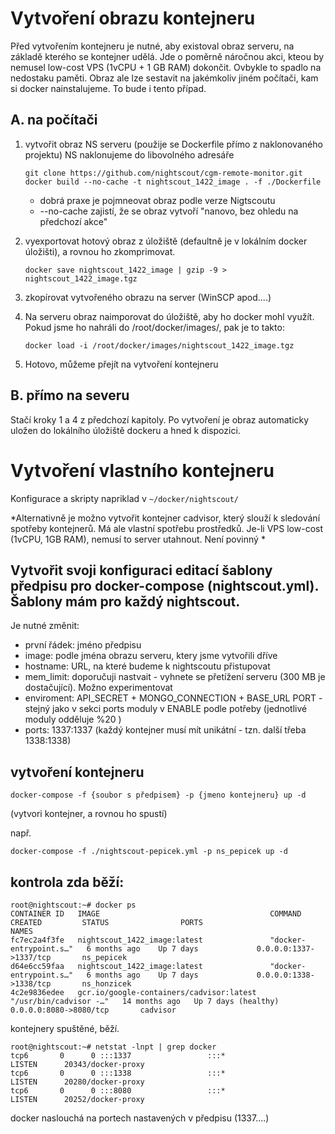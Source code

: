 # Vytvoření obrazu kontejneru
Před vytvořením kontejneru je nutné, aby existoval obraz serveru, na základě kterého se kontejner udělá. Jde o poměrně 
náročnou akci, kteou by nemusel low-cost VPS (1vCPU + 1 GB RAM) dokončit. Ovbykle to spadlo na nedostaku paměti. Obraz
ale lze sestavit na jakémkoliv jiném počítači, kam si docker nainstalujeme. To bude i tento případ.

## A. na počítači

1. vytvořit obraz NS serveru (použije se Dockerfile přímo z naklonovaného projektu)
   NS naklonujeme do libovolného adresáře 
   ```
   git clone https://github.com/nightscout/cgm-remote-monitor.git
   docker build --no-cache -t nightscout_1422_image . -f ./Dockerfile
   ```
   * dobrá praxe je pojmneovat obraz podle verze Nigtscoutu
   * --no-cache zajistí, že se obraz vytvoří "nanovo, bez ohledu na předchozí akce"

2. vyexportovat hotový obraz z úložiště (defaultně je v lokálním docker úložišti), a rovnou ho zkomprimovat. 
   ```
   docker save nightscout_1422_image | gzip -9 >  nightscout_1422_image.tgz
   ```

3. zkopírovat vytvořeného obrazu na server (WinSCP apod....)

4. Na serveru obraz naimporovat do úložiště, aby ho docker mohl využít. Pokud jsme ho nahráli do /root/docker/images/, pak je to takto:
   ```
   docker load -i /root/docker/images/nightscout_1422_image.tgz
   ```

5. Hotovo, můžeme přejít na vytvoření kontejneru

## B. přímo na severu

Stačí kroky 1 a 4 z předchozí kapitoly. Po vytvoření je obraz automaticky uložen do lokálního úložiště dockeru a hned k dispozici.

# Vytvoření vlastního kontejneru

Konfigurace a skripty napriklad v ``~/docker/nightscout/``

*Alternativně je možno vytvořit kontejner cadvisor, který slouží k sledování spotřeby kontejnerů. Má ale vlastní spotřebu
   prostředků. Je-li VPS low-cost (1vCPU, 1GB RAM), nemusí to server utahnout. Není povinný *

## Vytvořit svoji konfiguraci editací šablony předpisu pro docker-compose (nightscout.yml). Šablony mám pro každý nightscout.
Je nutné změnit:
* první řádek: jméno předpisu
* image: podle jména obrazu serveru, ktery jsme vytvořili dříve
* hostname: URL, na které budeme k nightscoutu přistupovat
* mem_limit: doporučuji nastvait - vyhnete se přetížení serveru (300 MB je dostačující). Možno experimentovat
* enviroment: 
  API_SECRET + MONGO_CONNECTION + BASE_URL
  PORT - stejný jako v sekci ports
  moduly v ENABLE podle potřeby (jednotlivé moduly odděluje %20 )
* ports: 1337:1337 (každý kontejner musí mít unikátní - tzn. další třeba 1338:1338)


## vytvoření kontejneru
```
docker-compose -f {soubor s předpisem} -p {jmeno kontejneru} up -d
```
(vytvori kontejner, a rovnou ho spustí)

např.
```
docker-compose -f ./nightscout-pepicek.yml -p ns_pepicek up -d
```
## kontrola zda běží:
```
root@nightscout:~# docker ps
CONTAINER ID   IMAGE                                      COMMAND                  CREATED         STATUS                PORTS                        NAMES
fc7ec2a4f3fe   nightscout_1422_image:latest               "docker-entrypoint.s…"   6 months ago    Up 7 days             0.0.0.0:1337->1337/tcp       ns_pepicek
d64e6cc59faa   nightscout_1422_image:latest               "docker-entrypoint.s…"   6 months ago    Up 7 days             0.0.0.0:1338->1338/tcp       ns_honzicek
4c2e9836edee   gcr.io/google-containers/cadvisor:latest   "/usr/bin/cadvisor -…"   14 months ago   Up 7 days (healthy)   0.0.0.0:8080->8080/tcp       cadvisor
```
kontejnery spuštěné, běží.
```
root@nightscout:~# netstat -lnpt | grep docker
tcp6       0      0 :::1337                 :::*                    LISTEN      20343/docker-proxy  
tcp6       0      0 :::1338                 :::*                    LISTEN      20280/docker-proxy  
tcp6       0      0 :::8080                 :::*                    LISTEN      20252/docker-proxy  
```
docker naslouchá na portech nastavených v předpisu (1337....)
